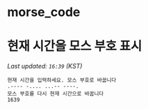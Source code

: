 # morse_code
# 현재 시간을 모스 부호 표시
<!-- MORSE_TIME_START -->
_Last updated: `16:39` (KST)_

```
현재 시간을 입력하세요. 모스 부호로 바꿉니다
.---- -.... ...-- ----.
모스 부호를 다시 현재 시간으로 바꿉니다
1639
```
<!-- MORSE_TIME_END -->
